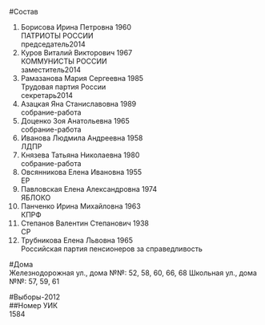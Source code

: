 #Состав  
1. Борисова Ирина Петровна 1960  
    ПАТРИОТЫ РОССИИ  
    председатель2014  
2. Куров Виталий Викторович 1967  
    КОММУНИСТЫ РОССИИ  
    заместитель2014  
3. Рамазанова Мария Сергеевна 1985  
    Трудовая партия России  
    секретарь2014  
4. Азацкая Яна Станиславовна 1989  
    собрание-работа  
5. Доценко Зоя Анатольевна 1965  
    собрание-работа  
6. Иванова Людмила Андреевна 1958  
    ЛДПР  
7. Князева Татьяна Николаевна 1980  
    собрание-работа  
8. Овсянникова Елена Ивановна 1955  
    ЕР  
9. Павловская Елена Александровна 1974  
    ЯБЛОКО  
10. Панченко Ирина Михайловна 1963  
    КПРФ  
11. Степанов Валентин Степанович 1938  
    СР  
12. Трубникова Елена Львовна 1965  
    Российская партия пенсионеров за справедливость  
  
#Дома  
Железнодорожная ул., дома №№: 52, 58, 60, 66, 68 Школьная ул., дома №№: 57, 59, 61  
  
#Выборы-2012  
##Номер УИК  
1584  
